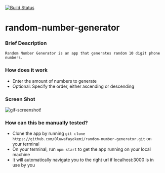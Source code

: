 [![Build Status](https://travis-ci.com/Oluwafayokemi/random-number-generator.svg?branch=develop)](https://travis-ci.com/Oluwafayokemi/random-number-generator)
# random-number-generator
### Brief Description
    Random Number Generator is an app that generates random 10 digit phone numbers.
### How does it work
 - Enter the amount of numbers to generate 
 -  Optional: Specify the order, either ascending or descending

### Screen Shot
![gif-screenshot!](http://recordit.co/i9NU9tb1tg.gif)

### How can this be manually tested?
 - Clone the app by running `git clone https://github.com/Oluwafayokemi/random-number-generator.git` on your terminal
 - On your terminal, run `npm start` to get the app running on your local machine
 - It will automatically navigate you to the right url if localhost:3000 is in use by you